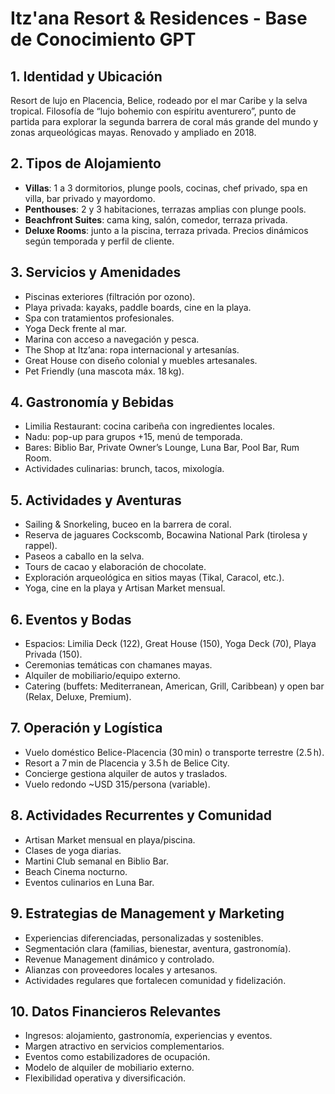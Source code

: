
# Itz'ana Resort & Residences - Base de Conocimiento GPT

## 1. Identidad y Ubicación
Resort de lujo en Placencia, Belice, rodeado por el mar Caribe y la selva tropical. Filosofía de “lujo bohemio con espíritu aventurero”, punto de partida para explorar la segunda barrera de coral más grande del mundo y zonas arqueológicas mayas. Renovado y ampliado en 2018.

## 2. Tipos de Alojamiento
- **Villas**: 1 a 3 dormitorios, plunge pools, cocinas, chef privado, spa en villa, bar privado y mayordomo.
- **Penthouses**: 2 y 3 habitaciones, terrazas amplias con plunge pools.
- **Beachfront Suites**: cama king, salón, comedor, terraza privada.
- **Deluxe Rooms**: junto a la piscina, terraza privada.
Precios dinámicos según temporada y perfil de cliente.

## 3. Servicios y Amenidades
- Piscinas exteriores (filtración por ozono).
- Playa privada: kayaks, paddle boards, cine en la playa.
- Spa con tratamientos profesionales.
- Yoga Deck frente al mar.
- Marina con acceso a navegación y pesca.
- The Shop at Itz’ana: ropa internacional y artesanías.
- Great House con diseño colonial y muebles artesanales.
- Pet Friendly (una mascota máx. 18 kg).

## 4. Gastronomía y Bebidas
- Limilia Restaurant: cocina caribeña con ingredientes locales.
- Nadu: pop-up para grupos +15, menú de temporada.
- Bares: Biblio Bar, Private Owner’s Lounge, Luna Bar, Pool Bar, Rum Room.
- Actividades culinarias: brunch, tacos, mixología.

## 5. Actividades y Aventuras
- Sailing & Snorkeling, buceo en la barrera de coral.
- Reserva de jaguares Cockscomb, Bocawina National Park (tirolesa y rappel).
- Paseos a caballo en la selva.
- Tours de cacao y elaboración de chocolate.
- Exploración arqueológica en sitios mayas (Tikal, Caracol, etc.).
- Yoga, cine en la playa y Artisan Market mensual.

## 6. Eventos y Bodas
- Espacios: Limilia Deck (122), Great House (150), Yoga Deck (70), Playa Privada (150).
- Ceremonias temáticas con chamanes mayas.
- Alquiler de mobiliario/equipo externo.
- Catering (buffets: Mediterranean, American, Grill, Caribbean) y open bar (Relax, Deluxe, Premium).

## 7. Operación y Logística
- Vuelo doméstico Belice-Placencia (30 min) o transporte terrestre (2.5 h).
- Resort a 7 min de Placencia y 3.5 h de Belice City.
- Concierge gestiona alquiler de autos y traslados.
- Vuelo redondo ~USD 315/persona (variable).

## 8. Actividades Recurrentes y Comunidad
- Artisan Market mensual en playa/piscina.
- Clases de yoga diarias.
- Martini Club semanal en Biblio Bar.
- Beach Cinema nocturno.
- Eventos culinarios en Luna Bar.

## 9. Estrategias de Management y Marketing
- Experiencias diferenciadas, personalizadas y sostenibles.
- Segmentación clara (familias, bienestar, aventura, gastronomía).
- Revenue Management dinámico y controlado.
- Alianzas con proveedores locales y artesanos.
- Actividades regulares que fortalecen comunidad y fidelización.

## 10. Datos Financieros Relevantes
- Ingresos: alojamiento, gastronomía, experiencias y eventos.
- Margen atractivo en servicios complementarios.
- Eventos como estabilizadores de ocupación.
- Modelo de alquiler de mobiliario externo.
- Flexibilidad operativa y diversificación.


